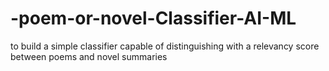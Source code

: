 # -poem-or-novel-Classifier-AI-ML
to build a simple classifier capable of distinguishing with a relevancy score between poems and novel summaries
